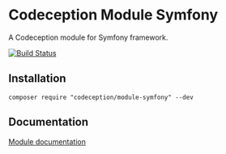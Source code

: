# Codeception Module Symfony

A Codeception module for Symfony framework.

[![Build Status](https://travis-ci.org/Codeception/module-symfony.svg?branch=master)](https://travis-ci.org/Codeception/module-symfony)

## Installation

```
composer require "codeception/module-symfony" --dev
```

## Documentation

[Module documentation](https://codeception.com/docs/modules/Symfony)
